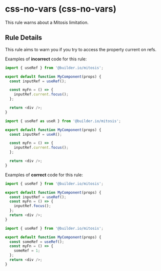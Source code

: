 # css-no-vars (css-no-vars)

This rule warns about a Mitosis limitation.

## Rule Details

This rule aims to warn you if you try to access the property current on refs.

Examples of **incorrect** code for this rule:

```js
import { useRef } from '@builder.io/mitosis';

export default function MyComponent(props) {
  const inputRef = useRef();

  const myFn = () => {
    inputRef.current.focus();
  };

  return <div />;
}

import { useRef as useR } from '@builder.io/mitosis';

export default function MyComponent(props) {
  const inputRef = useR();

  const myFn = () => {
    inputRef.current.focus();
  };

  return <div />;
}
```

Examples of **correct** code for this rule:

```js
import { useRef } from '@builder.io/mitosis';

export default function MyComponent(props) {
  const inputRef = useRef();
  const myFn = () => {
    inputRef.focus();
  };
  return <div />;
}

import { useRef } from '@builder.io/mitosis';

export default function MyComponent(props) {
  const someRef = useRef();
  const myFn = () => {
    someRef = 1;
  };
  return <div />;
}
```
